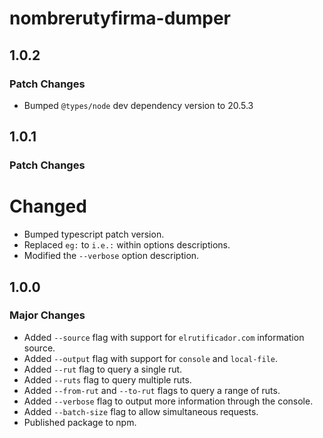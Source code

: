 # nombrerutyfirma-dumper

## 1.0.2

### Patch Changes

- Bumped `@types/node` dev dependency version to 20.5.3

## 1.0.1

### Patch Changes

# Changed

- Bumped typescript patch version.
- Replaced `eg:` to `i.e.:` within options descriptions.
- Modified the `--verbose` option description.

## 1.0.0

### Major Changes

- Added `--source` flag with support for `elrutificador.com` information source.
- Added `--output` flag with support for `console` and `local-file`.
- Added `--rut` flag to query a single rut.
- Added `--ruts` flag to query multiple ruts.
- Added `--from-rut` and `--to-rut` flags to query a range of ruts.
- Added `--verbose` flag to output more information through the console.
- Added `--batch-size` flag to allow simultaneous requests.
- Published package to npm.
